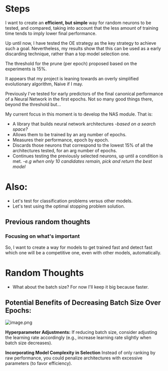 # Steps

I want to create an **efficient, but simple** way for random neurons to be tested, and compared, taking into account that the less amount of training time tends to imply lower final performance.

Up until now, I have tested the OE strategy as the key strategy to achieve such a goal. Nevertheless, my results show that this can be used as a early discarding technique, rather than a top model selection one. 

The threshold for the prune (per epoch) proposed based on the experiments is 15%. 

It appears that my project is leaning towards an overly simplified evolutionary algorithm, Naive if I may.

Previously I've tested for early predictors of the final canonical performance of a Neural Network in the first epochs. Not so many good things there, beyond the threshold but...

My current focus in this moment is to develop the NAS module. That is:
 - A library that builds neural network architectures *-based on a search space?*
 - Allows them to be trained by an arg number of epochs. 
 - Measures their performance, epoch by epoch. 
 - Discards those neurons that correspond to the lowest 15% of all the architectures tested, for an arg number of epochs. 
 - Continues testing the previously selected neurons, up until a condition is met. *-e.g when only 10 candidates remain, pick and return the best model*

# Also:

- Let's test for classification problems versus other models.
- Let's test using the optimal stopping problem solution.

## Previous random thoughts
### Focusing on what's important
So, 
I want to create a way for models to get trained fast and detect fast which one will be a competitive one, even with other models, automatically.

# Random Thoughts

- What about the batch size? For now I'll keep it big because faster.

## Potential Benefits of Decreasing Batch Size Over Epochs:
![image.png](attachment:image.png)

**Hyperparameter Adjustments:** If reducing batch size, consider adjusting the learning rate accordingly (e.g., increase learning rate slightly when batch size decreases).

**Incorporating Model Complexity in Selection**
Instead of only ranking by raw performance, you could penalize architectures with excessive parameters (to favor efficiency).